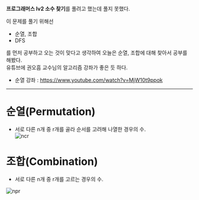 

**프로그래머스 lv2 소수 찾기**를 풀려고 했는데 풀지 못했다.  

이 문제를 풀기 위해선
- 순열, 조합
- DFS  

를 먼저 공부하고 오는 것이 맞다고 생각하여 오늘은 순열, 조합에 대해 찾아서 공부를 해봤다.  
유튜브에 권오흠 교수님의 알고리즘 강좌가 좋은 듯 하다.
- 순열 강좌 : https://www.youtube.com/watch?v=MjW10t9ppok

--------

# 순열(Permutation)

- 서로 다른 n개 중 r개를 골라 순서를 고려해 나열한 경우의 수.  
![ncr](https://user-images.githubusercontent.com/64109506/104471618-6b965300-55fe-11eb-8bc5-11a69e895993.gif)

# 조합(Combination)

- 서로 다른 n개 중 r개를 고르는 경우의 수.

![npr](https://user-images.githubusercontent.com/64109506/104471622-6cc78000-55fe-11eb-9cc3-cbfa65c1154a.gif)
